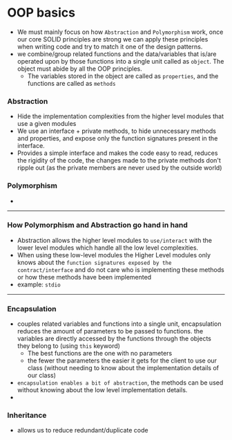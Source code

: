 # OOP basics
- We must mainly focus on how `Abstraction` and `Polymorphism` work, once our core SOLID principles are strong we can apply these principles when writing code and try to match it one of the design patterns. 
- we combine/group related functions and the data/variables that is/are operated upon by those functions into a single unit called as `object`. The object must abide by all the OOP principles.
    - The variables stored in the object are called as `properties`, and the functions are called as `methods`



### Abstraction
- Hide the implementation complexities from the higher level modules that use a given modules
- We use an interface + private methods, to hide unnecessary methods and properties, and expose only the function signatures present in the interface.
- Provides a simple interface and makes the code easy to read, reduces the rigidity of the code, the changes made to the private methods don't ripple out (as the private members are never used by the outside world)

### Polymorphism
- 

--- 
### How Polymorphism and Abstraction go hand in hand
- Abstraction allows the higher level modules to `use/interact` with the lower level modules which handle all the low level complexities.
- When using these low-level modules the Higher Level modules only knows about the `function signatures exposed by the contract/interface` and do not care who is implementing these methods or how these methods have been implemented
- example: `stdio`

--- 

### Encapsulation
- couples related variables and functions into a single unit, encapsulation reduces the amount of parameters to be passed to functions. the variables are directly accessed by the functions through the objects they belong to (using `this` keyword)
    - The best functions are the one with no parameters
    - the fewer the parameters the easier it gets for the client to use our class (without needing to know about the implementation details of our class)
- `encapsulation enables a bit of abstraction`, the methods can be used without knowing about the low level implementation details.
- 

### Inheritance
- allows us to reduce redundant/duplicate code